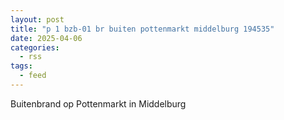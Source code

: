 ```yaml
---
layout: post
title: "p 1 bzb-01 br buiten pottenmarkt middelburg 194535"
date: 2025-04-06
categories: 
  - rss
tags: 
  - feed
---
```


Buitenbrand op Pottenmarkt in Middelburg
